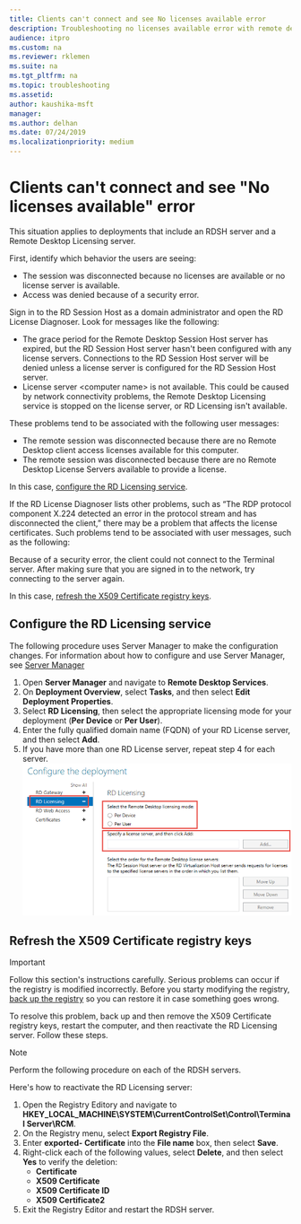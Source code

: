 ```yaml
---
title: Clients can't connect and see No licenses available error
description: Troubleshooting no licenses available error with remote deskotp connection
audience: itpro ​
ms.custom: na
ms.reviewer: rklemen
ms.suite: na
ms.tgt_pltfrm: na
ms.topic: troubleshooting
ms.assetid: 
author: kaushika-msft
manager: 
ms.author: delhan
ms.date: 07/24/2019
ms.localizationpriority: medium
---
```


# Clients can't connect and see "No licenses available" error

This situation applies to deployments that include an RDSH server and a Remote Desktop Licensing server.

First, identify which behavior the users are seeing:

- The session was disconnected because no licenses are available or no license server is available.
- Access was denied because of a security error.

Sign in to the RD Session Host as a domain administrator and open the RD License Diagnoser. Look for messages like the following:

  - The grace period for the Remote Desktop Session Host server has expired, but the RD Session Host server hasn't been configured with any license servers. Connections to the RD Session Host server will be denied unless a license server is configured for the RD Session Host server.
  - License server \<computer name\> is not available. This could be caused by network connectivity problems, the Remote Desktop Licensing service is stopped on the license server, or RD Licensing isn't available.

These problems tend to be associated with the following user messages:

  - The remote session was disconnected because there are no Remote Desktop client access licenses available for this computer.
  - The remote session was disconnected because there are no Remote Desktop License Servers available to provide a license.

In this case, [configure the RD Licensing service](#configure-the-rd-licensing-service).

If the RD License Diagnoser lists other problems, such as “The RDP protocol component X.224 detected an error in the protocol stream and has disconnected the client,” there may be a problem that affects the license certificates. Such problems tend to be associated with user messages, such as the following:

Because of a security error, the client could not connect to the Terminal server. After making sure that you are signed in to the network, try connecting to the server again.

In this case, [refresh the X509 Certificate registry keys](#refresh-the-x509-certificate-registry-keys).

## Configure the RD Licensing service

The following procedure uses Server Manager to make the configuration changes. For information about how to configure and use Server Manager, see [Server Manager](../../../administration/server-manager/server-manager.md)

1. Open **Server Manager** and navigate to **Remote Desktop Services**.
2. On **Deployment Overview**, select **Tasks**, and then select **Edit Deployment Properties**.
3. Select **RD Licensing**, then select the appropriate licensing mode for your deployment (**Per Device** or **Per User**).
4. Enter the fully qualified domain name (FQDN) of your RD License server, and then select **Add**.
5. If you have more than one RD License server, repeat step 4 for each server. 
    ![RD License server configuration options in Server Manager.](../media/troubleshoot-remote-desktop-connections/RDLicensing_Configure.png)

## Refresh the X509 Certificate registry keys

> [!IMPORTANT]  
> Follow this section's instructions carefully. Serious problems can occur if the registry is modified incorrectly. Before you starty modifying the registry, [back up the registry](https://support.microsoft.com/help/322756) so you can restore it in case something goes wrong.

To resolve this problem, back up and then remove the X509 Certificate registry keys, restart the computer, and then reactivate the RD Licensing server. Follow these steps.

> [!NOTE]
> Perform the following procedure on each of the RDSH servers.

Here's how to reactivate the RD Licensing server:

1. Open the Registry Editory and navigate to **HKEY\_LOCAL\_MACHINE\\SYSTEM\\CurrentControlSet\\Control\\Terminal Server\\RCM**.
2. On the Registry menu, select **Export Registry File**.
3. Enter **exported- Certificate** into the **File name** box, then select **Save**.
4. Right-click each of the following values, select **Delete**, and then select **Yes** to verify the deletion:  
      - **Certificate**
      - **X509 Certificate**
      - **X509 Certificate ID**
      - **X509 Certificate2**
5. Exit the Registry Editor and restart the RDSH server.